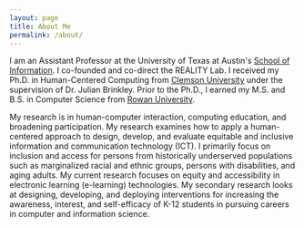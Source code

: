 ```yaml
---
layout: page
title: About Me
permalink: /about/
---
```


I am an Assistant Professor at the University of Texas at Austin's [School of Information](https://www.ischool.utexas.edu/). I co-founded and co-direct the REALITY Lab.  I received my Ph.D. in Human-Centered Computing from [Clemson University](https://clemson.edu/) under the supervision of Dr. Julian Brinkley. Prior to the Ph.D., I earned my M.S. and B.S. in Computer Science from [Rowan University](https://rowan.edu).

My research is in human-computer interaction, computing education, and broadening participation. My research examines how to apply a human-centered approach to design, develop, and evaluate equitable and inclusive information and communication technology (ICT). I primarily focus on inclusion and access for persons from historically underserved populations such as marginalized racial and ethnic groups, persons with disabilities, and aging adults. My current research focuses on equity and accessibility in electronic learning (e-learning) technologies. My secondary research looks at designing, developing, and deploying interventions for increasing the awareness, interest, and self-efficacy of K-12 students in pursuing careers in computer and information science.
